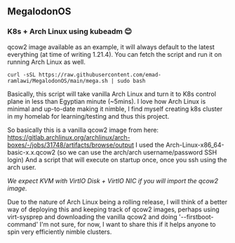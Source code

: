 ## MegalodonOS

### K8s + Arch Linux using kubeadm 😊 

qcow2 image available as an example, it will always default to the latest everything (at time of writing 1.21.4). You can fetch the script and run it on running Arch Linux as well.

```
curl -sSL https://raw.githubusercontent.com/emad-ramlawi/MegalodonOS/main/mega.sh | sudo bash
```

Basically, this script will take vanilla Arch Linux and turn it to K8s control plane in less than Egyptian minute (~5mins). I love how Arch Linux is minimal and up-to-date making it nimble, I find myself creating k8s cluster in my homelab for learning/testing and thus this project.

So basically this is a vanilla qcow2 image from here:
https://gitlab.archlinux.org/archlinux/arch-boxes/-/jobs/31748/artifacts/browse/output
I used the  Arch-Linux-x86_64-basic-x.x.qcow2 (so we can use the arch/arch username/password SSH login)
And a script that will execute on startup once, once you ssh using the arch user.

*We expect KVM with VirtIO Disk + VirtIO NIC if you will import the qcow2 image.*

Due to the nature of Arch Linux being a rolling release, I will think of a better way of deploying this and keeping track of qcow2 images, perhaps using
virt-sysprep and downloading the vanilla qcow2 and doing '--firstboot-command' I'm not sure, for now, I want to share this if it helps anyone to spin very efficiently nimble clusters.

